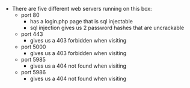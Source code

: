 * There are five different web servers running on this box:
	* port 80
		* has a login.php page that is sql injectable
		* sql injection gives us 2 password hashes that are uncrackable 
	* port 443
		* gives us a 403 forbidden when visiting
	* port 5000
		* gives us a 403 forbidden when visiting
	* port 5985
		* gives us a 404 not found when  visiting
	* port 5986
		* gives us a 404 not found when visiting